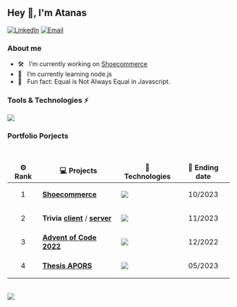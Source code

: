 ## Hey 👋, I'm Atanas

<a href="https://www.linkedin.com/in/atanas-angeliev/"><img alt="LinkedIn" src="https://img.shields.io/badge/atanas-linkedIn-brightgreen?style=flat-square&logo=linkedin"></a>
<a href="mailto:atanas.angeliev1@gmail.com"><img alt="Email" src="https://img.shields.io/badge/Email-atanas.angeliev1@gmail.com-blue?style=flat-square&logo=gmail"></a>

### About me

-   🛠 &nbsp; I’m currently working on [Shoecommerce](https://github.com/a-angeliev/Shoecommerce)
-   🌱 &nbsp; I’m currently learning node.js
-   👾 &nbsp; Fun fact: Equal is Not Always Equal in Javascript.

### Tools & Technologies ⚡

 <p align="left">
  <a href="">
    <img src="https://skillicons.dev/icons?i=html,css,js,py,react,nodejs,flask,django,postgres,postman,tensorflow,git,vscode" />
  </a>
</p>

### Portfolio Porjects

<br />
  <table>
    <thead align="center">
      <tr border: none;>
        <td><b>⚙️ Rank</b></td>
        <td><b>💻 Projects</b></td>
        <td><b>🐛 Technologies</b></td>
        <td><b>🔔 Ending date</b></td>
      </tr>
    </thead>
    <tbody>
        <tr>
          <td align="center">1</td>
	        <td><a href="https://github.com/a-angeliev/Shoecommerce"><b>Shoecommerce</b></a></td>
          <td>
            <p align="left">
              <a href="">
                <img src="https://skillicons.dev/icons?i=react,flask,postgres" />
              </a>
            </p>
          </td>
          <td align="center">10/2023</td>
        </tr>
        <tr>
          <td align="center">2</td>
	        <td><b>Trivia</b> <a href="https://github.com/a-angeliev/Trivia-client"><b>client</b></a> / <a href="https://github.com/a-angeliev/Trivia-server"><b>server</b></a></td>
          <td>
            <p align="left">
              <a href="">
                <img src="https://skillicons.dev/icons?i=react,flask,postgres" />
              </a>
            </p>
          </td>
          <td align="center">11/2023</td>
        </tr>
        <tr>
            <td align="center">3</td>
	        <td><a href="https://github.com/a-angeliev/Advent-Of-Code"><b>Advent of Code 2022</b></a></td>
            <td>
                <p align="left">
                    <a href="">
                        <img src="https://skillicons.dev/icons?i=py" />
                    </a>
                </p>
            </td>
            <td align="center" >12/2022</td>
        </tr>
        <tr>
            <td align="center">4</td>
	        <td><a href="https://github.com/a-angeliev/Advent-Of-Code"><b>Thesis APORS</b></a></td>
            <td>
                <p align="left">
                    <a href="">
                        <img src="https://skillicons.dev/icons?i=py,tensorflow" />
                    </a>
                </p>
            </td>
            <td align="center" >05/2023</td>
        </tr>
    </tbody>
  </table>
  <br />

<!-- <a href="https://git.io/streak-stats"><img src="https://streak-stats.demolab.com?user=a-angeliev&theme=dark" alt="GitHub Streak" /></a> -->
<a href="https://visitcount.itsvg.in">
  <img src="https://visitcount.itsvg.in/api?id=a-angeliev&label=Profile%20Views&color=12&icon=0&pretty=false" />
</a>
